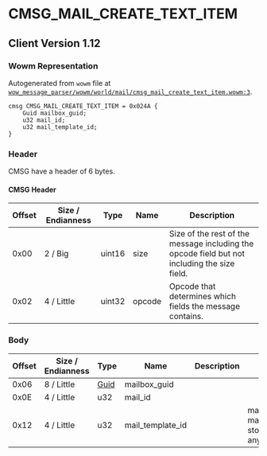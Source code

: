 # CMSG_MAIL_CREATE_TEXT_ITEM

## Client Version 1.12

### Wowm Representation

Autogenerated from `wowm` file at [`wow_message_parser/wowm/world/mail/cmsg_mail_create_text_item.wowm:3`](https://github.com/gtker/wow_messages/tree/main/wow_message_parser/wowm/world/mail/cmsg_mail_create_text_item.wowm#L3).
```rust,ignore
cmsg CMSG_MAIL_CREATE_TEXT_ITEM = 0x024A {
    Guid mailbox_guid;
    u32 mail_id;
    u32 mail_template_id;
}
```
### Header

CMSG have a header of 6 bytes.

#### CMSG Header

| Offset | Size / Endianness | Type   | Name   | Description |
| ------ | ----------------- | ------ | ------ | ----------- |
| 0x00   | 2 / Big           | uint16 | size   | Size of the rest of the message including the opcode field but not including the size field.|
| 0x02   | 4 / Little        | uint32 | opcode | Opcode that determines which fields the message contains.|

### Body

| Offset | Size / Endianness | Type | Name | Description | Comment |
| ------ | ----------------- | ---- | ---- | ----------- | ------- |
| 0x06 | 8 / Little | [Guid](../spec/packed-guid.md) | mailbox_guid |  |  |
| 0x0E | 4 / Little | u32 | mail_id |  |  |
| 0x12 | 4 / Little | u32 | mail_template_id |  | mangoszero/cmangos/vmangos: mailTemplateId, non need, Mail store own 100% correct value anyway |

